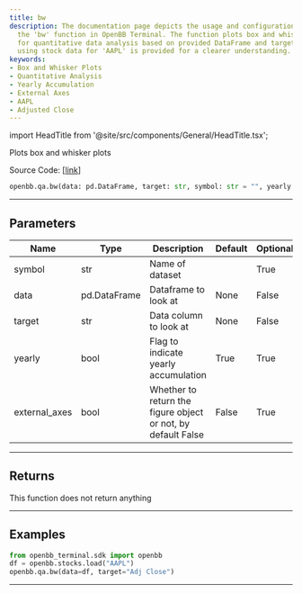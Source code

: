 ```yaml
---
title: bw
description: The documentation page depicts the usage and configuration options for
  the 'bw' function in OpenBB Terminal. The function plots box and whisker graphs
  for quantitative data analysis based on provided DataFrame and target. An example
  using stock data for 'AAPL' is provided for a clearer understanding.
keywords:
- Box and Whisker Plots
- Quantitative Analysis
- Yearly Accumulation
- External Axes
- AAPL
- Adjusted Close
---
```


import HeadTitle from '@site/src/components/General/HeadTitle.tsx';

<HeadTitle title="qa.bw - Reference | OpenBB SDK Docs" />

Plots box and whisker plots

Source Code: [[link](https://github.com/OpenBB-finance/OpenBBTerminal/tree/main/openbb_terminal/common/quantitative_analysis/qa_view.py#L241)]

```python wordwrap
openbb.qa.bw(data: pd.DataFrame, target: str, symbol: str = "", yearly: bool = True, external_axes: bool = False)
```

---

## Parameters

| Name | Type | Description | Default | Optional |
| ---- | ---- | ----------- | ------- | -------- |
| symbol | str | Name of dataset |  | True |
| data | pd.DataFrame | Dataframe to look at | None | False |
| target | str | Data column to look at | None | False |
| yearly | bool | Flag to indicate yearly accumulation | True | True |
| external_axes | bool | Whether to return the figure object or not, by default False | False | True |


---

## Returns

This function does not return anything

---

## Examples

```python
from openbb_terminal.sdk import openbb
df = openbb.stocks.load("AAPL")
openbb.qa.bw(data=df, target="Adj Close")
```

---

